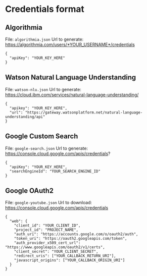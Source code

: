 # Credentials format

## Algorithmia

File: `algorithmia.json`
Url to generate: https://algorithmia.com/users/*YOUR_USERNAME*/credentials

```
{
  "apiKey": "YOUR_KEY_HERE"
}
```

## Watson Natural Language Understanding

File: `watson-nlu.json`
Url to generate: https://cloud.ibm.com/services/natural-language-understanding/

```
{
  "apikey": "YOUR_KEY_HERE",
  "url": "https://gateway.watsonplatform.net/natural-language-understanding/api"
}
```

## Google Custom Search

File: `google-search.json`
Url to generate: https://console.cloud.google.com/apis/credentials?

```
{
  "apiKey": "YOUR_KEY_HERE",
  "searchEngineId": "YOUR_SEARCH_ENGINE_ID"
}
```

## Google OAuth2

File: `google-youtube.json`
Url to download: https://console.cloud.google.com/apis/credentials

```
{
  "web": {
    "client_id": "YOUR_CLIENT_ID",
    "project_id": "PROJECT_NAME",
    "auth_uri": "https://accounts.google.com/o/oauth2/auth",
    "token_uri": "https://oauth2.googleapis.com/token",
    "auth_provider_x509_cert_url": "https://www.googleapis.com/oauth2/v1/certs",
    "client_secret": "YOUR_CLIENT_SECRET",
    "redirect_uris": ["YOUR_CALLBACK_RETURN_URI"],
    "javascript_origins": ["YOUR_CALLBACK_ORIGIN_URI"]
  }
}

```
